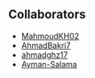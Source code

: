 ## Collaborators
* [MahmoudKH02](https://github.com/MahmoudKH02)
* [AhmadBakri7](https://github.com/AhmadBakri7)
* [ahmadghz17](https://github.com/ahmadghz17)
* [Ayman-Salama](https://github.com/Ayman-Salama)
